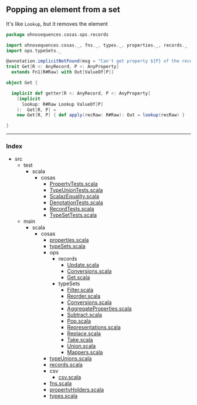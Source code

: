 
## Popping an element from a set

It's like `Lookup`, but it removes the element



```scala
package ohnosequences.cosas.ops.records

import ohnosequences.cosas._, fns._, types._, properties._, records._
import ops.typeSets._

@annotation.implicitNotFound(msg = "Can't get property ${P} of the record ${R}")
trait Get[R <: AnyRecord, P <: AnyProperty] 
  extends Fn1[R#Raw] with Out[ValueOf[P]]

object Get {

  implicit def getter[R <: AnyRecord, P <: AnyProperty]
    (implicit 
      lookup: R#Raw Lookup ValueOf[P]
    ):  Get[R, P] = 
    new Get[R, P] { def apply(recRaw: R#Raw): Out = lookup(recRaw) }

}

```


------

### Index

+ src
  + test
    + scala
      + cosas
        + [PropertyTests.scala][test/scala/cosas/PropertyTests.scala]
        + [TypeUnionTests.scala][test/scala/cosas/TypeUnionTests.scala]
        + [ScalazEquality.scala][test/scala/cosas/ScalazEquality.scala]
        + [DenotationTests.scala][test/scala/cosas/DenotationTests.scala]
        + [RecordTests.scala][test/scala/cosas/RecordTests.scala]
        + [TypeSetTests.scala][test/scala/cosas/TypeSetTests.scala]
  + main
    + scala
      + cosas
        + [properties.scala][main/scala/cosas/properties.scala]
        + [typeSets.scala][main/scala/cosas/typeSets.scala]
        + ops
          + records
            + [Update.scala][main/scala/cosas/ops/records/Update.scala]
            + [Conversions.scala][main/scala/cosas/ops/records/Conversions.scala]
            + [Get.scala][main/scala/cosas/ops/records/Get.scala]
          + typeSets
            + [Filter.scala][main/scala/cosas/ops/typeSets/Filter.scala]
            + [Reorder.scala][main/scala/cosas/ops/typeSets/Reorder.scala]
            + [Conversions.scala][main/scala/cosas/ops/typeSets/Conversions.scala]
            + [AggregateProperties.scala][main/scala/cosas/ops/typeSets/AggregateProperties.scala]
            + [Subtract.scala][main/scala/cosas/ops/typeSets/Subtract.scala]
            + [Pop.scala][main/scala/cosas/ops/typeSets/Pop.scala]
            + [Representations.scala][main/scala/cosas/ops/typeSets/Representations.scala]
            + [Replace.scala][main/scala/cosas/ops/typeSets/Replace.scala]
            + [Take.scala][main/scala/cosas/ops/typeSets/Take.scala]
            + [Union.scala][main/scala/cosas/ops/typeSets/Union.scala]
            + [Mappers.scala][main/scala/cosas/ops/typeSets/Mappers.scala]
        + [typeUnions.scala][main/scala/cosas/typeUnions.scala]
        + [records.scala][main/scala/cosas/records.scala]
        + csv
          + [csv.scala][main/scala/cosas/csv/csv.scala]
        + [fns.scala][main/scala/cosas/fns.scala]
        + [propertyHolders.scala][main/scala/cosas/propertyHolders.scala]
        + [types.scala][main/scala/cosas/types.scala]

[test/scala/cosas/PropertyTests.scala]: ../../../../../test/scala/cosas/PropertyTests.scala.md
[test/scala/cosas/TypeUnionTests.scala]: ../../../../../test/scala/cosas/TypeUnionTests.scala.md
[test/scala/cosas/ScalazEquality.scala]: ../../../../../test/scala/cosas/ScalazEquality.scala.md
[test/scala/cosas/DenotationTests.scala]: ../../../../../test/scala/cosas/DenotationTests.scala.md
[test/scala/cosas/RecordTests.scala]: ../../../../../test/scala/cosas/RecordTests.scala.md
[test/scala/cosas/TypeSetTests.scala]: ../../../../../test/scala/cosas/TypeSetTests.scala.md
[main/scala/cosas/properties.scala]: ../../properties.scala.md
[main/scala/cosas/typeSets.scala]: ../../typeSets.scala.md
[main/scala/cosas/ops/records/Update.scala]: Update.scala.md
[main/scala/cosas/ops/records/Conversions.scala]: Conversions.scala.md
[main/scala/cosas/ops/records/Get.scala]: Get.scala.md
[main/scala/cosas/ops/typeSets/Filter.scala]: ../typeSets/Filter.scala.md
[main/scala/cosas/ops/typeSets/Reorder.scala]: ../typeSets/Reorder.scala.md
[main/scala/cosas/ops/typeSets/Conversions.scala]: ../typeSets/Conversions.scala.md
[main/scala/cosas/ops/typeSets/AggregateProperties.scala]: ../typeSets/AggregateProperties.scala.md
[main/scala/cosas/ops/typeSets/Subtract.scala]: ../typeSets/Subtract.scala.md
[main/scala/cosas/ops/typeSets/Pop.scala]: ../typeSets/Pop.scala.md
[main/scala/cosas/ops/typeSets/Representations.scala]: ../typeSets/Representations.scala.md
[main/scala/cosas/ops/typeSets/Replace.scala]: ../typeSets/Replace.scala.md
[main/scala/cosas/ops/typeSets/Take.scala]: ../typeSets/Take.scala.md
[main/scala/cosas/ops/typeSets/Union.scala]: ../typeSets/Union.scala.md
[main/scala/cosas/ops/typeSets/Mappers.scala]: ../typeSets/Mappers.scala.md
[main/scala/cosas/typeUnions.scala]: ../../typeUnions.scala.md
[main/scala/cosas/records.scala]: ../../records.scala.md
[main/scala/cosas/csv/csv.scala]: ../../csv/csv.scala.md
[main/scala/cosas/fns.scala]: ../../fns.scala.md
[main/scala/cosas/propertyHolders.scala]: ../../propertyHolders.scala.md
[main/scala/cosas/types.scala]: ../../types.scala.md